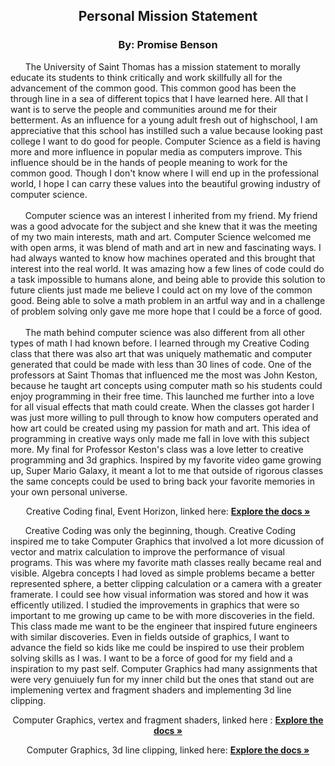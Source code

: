 
  
  <h2 align="center"> Personal Mission Statement </h2>
<h3 align="center"> By: Promise Benson </h3>

  <p align="left">
   &nbsp &nbsp &nbsp The University of Saint Thomas has a mission statement to morally educate its students to think critically and work skillfully all for the advancement of the common good. This common good has been the through line in a sea of different topics that I have learned here. All that I want is to serve the people and communities around me for their betterment. As an influence for a young adult fresh out of highschool, I am appreciative that this school has instilled such a value because looking past college I want to do good for people. Computer Science as a field is having more and more influence in popular media as computers improve. This influence should be in the hands of people meaning to work for the common good. Though I don't know where I will end up in the professional world, I hope I can carry these values into the beautiful growing industry of computer science.
	</br> </br>
&nbsp &nbsp &nbsp  Computer science was an interest I inherited from my friend. My friend was a good advocate for the subject and she knew that it was the meeting of my two main interests, math and art. Computer Science welcomed me with open arms, it was blend of math and art in new and fascinating ways. I had always wanted to know how machines operated and this brought that interest into the real world. It was amazing how a few lines of code could do a task impossible to humans alone, and being able to provide this solution to future clients just made me believe I could act on my love of the common good. Being able to solve a math problem in an artful way and in a challenge of problem solving only gave me more hope that I could be a force of good. 
	</br> </br>
 &nbsp &nbsp &nbsp  The math behind computer science was also different from all other types of math I had known before. I learned through my Creative Coding class that there was also art that was uniquely mathematic and computer generated that could be made with less than 30 lines of code. One of the professors at Saint Thomas that influenced me the most was John Keston, because he taught art concepts using computer math so his students could enjoy programming in their free time. This launched me further into a love for all visual effects that math could create. When the classes got harder I was just more willing to pull through to know how computers operated and how art could be created using my passion for math and art. This idea of programming in creative ways only made me fall in love with this subject more. My final for Professor Keston's class was a love letter to creative programming and 3d graphics. Inspired by my favorite video game growing up, Super Mario Galaxy, it meant a lot to me that outside of rigorous classes the same concepts could be used to bring back your favorite memories in your own personal universe.
    </br>
   </p> <p align="center"> Creative Coding final, Event Horizon, linked here: <a href="https://github.com/bens9288/EventHorizon/blob/main/README.md"><strong>Explore the docs »</strong></a>
</p>
<p>
 &nbsp &nbsp &nbsp Creative Coding was only the beginning, though. Creative Coding inspired me to take Computer Graphics that involved a lot more dicussion of vector and matrix calculation to improve the performance of visual programs. This was where my favorite math classes really became real and visible. Algebra concepts I had loved as simple problems became a better represented sphere, a better clipping calculation or a camera with a greater framerate. I could see how visual information was stored and how it was efficently utilized. I studied the improvements in graphics that were so important to me growing up came to be with more discoveries in the field. This class made me want to be the engineer that inspired future engineers with similar discoveries. Even in fields outside of graphics, I want to advance the field so kids like me could be inspired to use their problem solving skills as I was. I want to be a force of good for my field and a inspiration to my past self. Computer Graphics had many assignments that were very genuiuely fun for my inner child but the ones that stand out are implemening vertex and fragment shaders and implementing 3d line clipping. 
   </br>
   </p> <p align="center">
    	Computer Graphics, vertex and fragment shaders, linked here : <a href="https://github.com/bens9288/illumination/blob/main/README.md"><strong>Explore the docs »</strong></a></p>
</p> <p align="center">
	Computer Graphics, 3d line clipping, linked here: <a href="https://github.com/bens9288/3dprojections/blob/main/README.md"><strong>Explore the docs »</strong></a></p>
    <br />
  </p>
</div>
